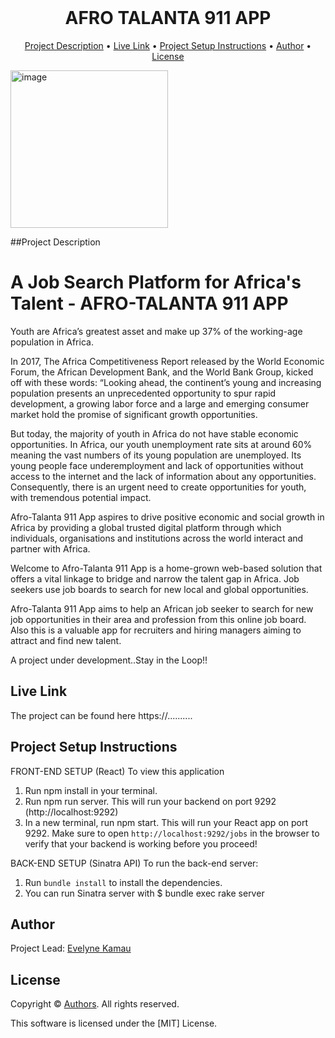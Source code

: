 <div align="center">
    <br />
    <h1 style="font-weight: bold">AFRO TALANTA 911 APP</h1>
</div>

<p align="center">
  <a href="#description">Project Description</a> •
  <a href="#live-link">Live Link</a> •
  <a href="#setup">Project Setup Instructions</a> •
  <a href="#authors">Author</a> •
  <a href="#license">License</a>
</p>

<img width="252" alt="image" src="https://user-images.githubusercontent.com/118021645/232108727-0017fea0-91d7-4b97-aa6c-7bfa8953efad.png">

##Project Description 
# A Job Search Platform for Africa's Talent - AFRO-TALANTA 911 APP

Youth are Africa’s greatest asset and make up 37% of the working-age population in Africa.

In 2017, The Africa Competitiveness Report released by the World Economic Forum, the African Development Bank, and the World Bank Group, kicked off with these words: “Looking ahead, the continent’s young and increasing population presents an unprecedented opportunity to spur rapid development, a growing labor force and a large and emerging consumer market hold the promise of significant growth opportunities.

But today, the majority of youth in Africa do not have stable economic opportunities. In Africa, our youth unemployment rate sits at around 60% meaning the vast numbers of its young population are unemployed. Its young people face underemployment and lack of opportunities without access to the internet and the lack of information about any opportunities. Consequently, there is an urgent need to create opportunities for youth, with tremendous potential impact.

Afro-Talanta 911 App aspires to drive positive economic and social growth in Africa by providing a global trusted digital platform through which individuals, organisations and institutions across the world interact and partner with Africa.

Welcome to Afro-Talanta 911 App is a home-grown web-based solution that offers a vital linkage to bridge and narrow the talent gap in Africa. Job seekers use job boards to search for new local and global opportunities.

Afro-Talanta 911 App aims to help an African job seeker to search for new job opportunities in their area and profession from this online job board. Also this is a valuable app for recruiters and hiring managers aiming to attract and find new talent.

A project under development..Stay in the Loop!!

## Live Link
The project can be found here https://..........
 
 ## Project Setup Instructions

FRONT-END SETUP (React)
To view this application
  1. Run npm install in your terminal.
  2. Run npm run server. 
     This will run your backend on port 9292 (http://localhost:9292)
  3. In a new terminal, run npm start. This will run your React app on port 9292.
Make sure to open `http://localhost:9292/jobs` in the browser to verify that your backend is working before you proceed!

 BACK-END SETUP (Sinatra API)
 To run the back-end server:
 1. Run `bundle install` to install the dependencies.
 2. You can run Sinatra server with $ bundle exec rake server
 
## Author
Project Lead: [Evelyne Kamau](https://github.com/Eve-Kamau)

## License
Copyright © <a href="#authors">Authors</a>. All rights reserved.

This software is licensed under the [MIT] License.
 
 
